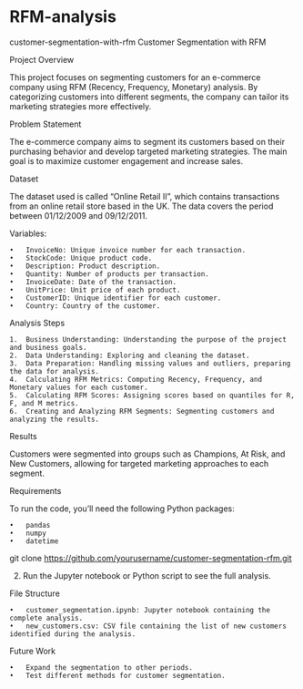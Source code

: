 # RFM-analysis
customer-segmentation-with-rfm
Customer Segmentation with RFM

Project Overview

This project focuses on segmenting customers for an e-commerce company using RFM (Recency, Frequency, Monetary) analysis. By categorizing customers into different segments, the company can tailor its marketing strategies more effectively.

Problem Statement

The e-commerce company aims to segment its customers based on their purchasing behavior and develop targeted marketing strategies. The main goal is to maximize customer engagement and increase sales.

Dataset

The dataset used is called “Online Retail II”, which contains transactions from an online retail store based in the UK. The data covers the period between 01/12/2009 and 09/12/2011.

Variables:

	•	InvoiceNo: Unique invoice number for each transaction.
	•	StockCode: Unique product code.
	•	Description: Product description.
	•	Quantity: Number of products per transaction.
	•	InvoiceDate: Date of the transaction.
	•	UnitPrice: Unit price of each product.
	•	CustomerID: Unique identifier for each customer.
	•	Country: Country of the customer.

Analysis Steps

	1.	Business Understanding: Understanding the purpose of the project and business goals.
	2.	Data Understanding: Exploring and cleaning the dataset.
	3.	Data Preparation: Handling missing values and outliers, preparing the data for analysis.
	4.	Calculating RFM Metrics: Computing Recency, Frequency, and Monetary values for each customer.
	5.	Calculating RFM Scores: Assigning scores based on quantiles for R, F, and M metrics.
	6.	Creating and Analyzing RFM Segments: Segmenting customers and analyzing the results.

Results

Customers were segmented into groups such as Champions, At Risk, and New Customers, allowing for targeted marketing approaches to each segment.

Requirements

To run the code, you’ll need the following Python packages:

	•	pandas
	•	numpy
	•	datetime

git clone https://github.com/yourusername/customer-segmentation-rfm.git

2.	Run the Jupyter notebook or Python script to see the full analysis.

File Structure

	•	customer_segmentation.ipynb: Jupyter notebook containing the complete analysis.
	•	new_customers.csv: CSV file containing the list of new customers identified during the analysis.

Future Work

	•	Expand the segmentation to other periods.
	•	Test different methods for customer segmentation.



